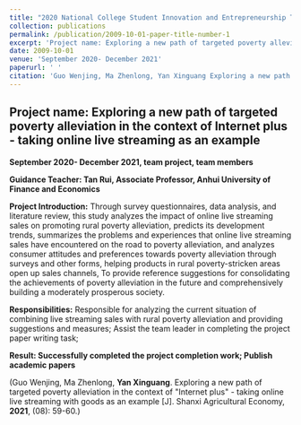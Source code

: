 ```yaml
---
title: "2020 National College Student Innovation and Entrepreneurship Training Program Project"
collection: publications
permalink: /publication/2009-10-01-paper-title-number-1
excerpt: 'Project name: Exploring a new path of targeted poverty alleviation in the context of Internet plus - taking online live streaming as an example'
date: 2009-10-01
venue: 'September 2020- December 2021'
paperurl: ' '
citation: 'Guo Wenjing, Ma Zhenlong, Yan Xinguang Exploring a new path of targeted poverty alleviation in the context of "Internet plus" - taking online live streaming with goods as an example [J] Shanxi Agricultural Economics, 2021, (08): 59-60'
---
```


## Project name: Exploring a new path of targeted poverty alleviation in the context of Internet plus - taking online live streaming as an example

**September 2020- December 2021, team project, team members**
    
**Guidance Teacher: Tan Rui, Associate Professor, Anhui University of Finance and Economics**

**Project Introduction:** Through survey questionnaires, data analysis, and literature review, this study analyzes the impact of online live streaming sales on promoting rural poverty alleviation, predicts its development trends, summarizes the problems and experiences that online live streaming sales have encountered on the road to poverty alleviation, and analyzes consumer attitudes and preferences towards poverty alleviation through surveys and other forms, helping products in rural poverty-stricken areas open up sales channels, To provide reference suggestions for consolidating the achievements of poverty alleviation in the future and comprehensively building a moderately prosperous society.

**Responsibilities:**
Responsible for analyzing the current situation of combining live streaming sales with rural poverty alleviation and providing suggestions and measures;
Assist the team leader in completing the project paper writing task;

**Result: Successfully completed the project completion work;
Publish academic papers**

(Guo Wenjing, Ma Zhenlong, **Yan Xinguang**. Exploring a new path of targeted poverty alleviation in the context of "Internet plus" - taking online live streaming with goods as an example [J]. Shanxi Agricultural Economy, **2021**, (08): 59-60.)

